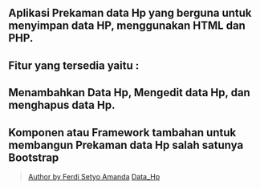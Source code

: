 ## Aplikasi Prekaman data Hp yang berguna untuk menyimpan data HP, menggunakan HTML dan PHP.
## Fitur yang tersedia yaitu : 
## Menambahkan Data Hp, Mengedit data Hp, dan menghapus data Hp.

## Komponen atau Framework tambahan  untuk membangun Prekaman data Hp salah satunya Bootstrap
> [Author by Ferdi Setyo Amanda](https://www.instagram.com/setyoferdi/) 
[Data_Hp](https://apps-web-uts.herokuapp.com/)